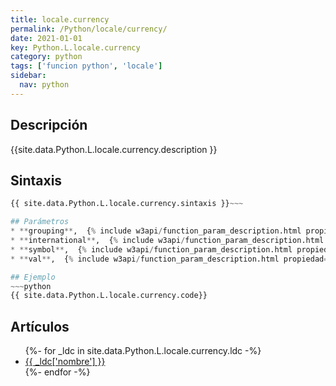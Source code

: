 ```yaml
---
title: locale.currency
permalink: /Python/locale/currency/
date: 2021-01-01
key: Python.L.locale.currency
category: python
tags: ['funcion python', 'locale']
sidebar: 
  nav: python
---
```


## Descripción
{{site.data.Python.L.locale.currency.description }}

## Sintaxis
~~~python
{{ site.data.Python.L.locale.currency.sintaxis }}~~~

## Parámetros
* **grouping**,  {% include w3api/function_param_description.html propiedad=site.data.Python.L.locale.currency valor="grouping" %}
* **international**,  {% include w3api/function_param_description.html propiedad=site.data.Python.L.locale.currency valor="international" %}
* **symbol**,  {% include w3api/function_param_description.html propiedad=site.data.Python.L.locale.currency valor="symbol" %}
* **val**,  {% include w3api/function_param_description.html propiedad=site.data.Python.L.locale.currency valor="val" %}

## Ejemplo
~~~python
{{ site.data.Python.L.locale.currency.code}}
~~~

## Artículos
<ul>
{%- for _ldc in site.data.Python.L.locale.currency.ldc -%}
   <li>
       <a href="{{_ldc['url'] }}">{{ _ldc['nombre'] }}</a>
   </li>
{%- endfor -%}
</ul>
